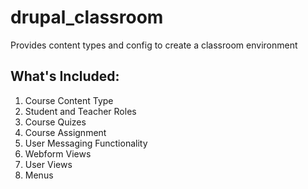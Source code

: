 # drupal_classroom

Provides content types and config to create a classroom environment

## What's Included:
1. Course Content Type
2. Student and Teacher Roles
3. Course Quizes
4. Course Assignment
5. User Messaging Functionality
6. Webform Views
7. User Views
8. Menus

